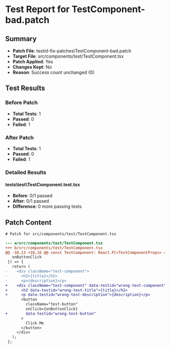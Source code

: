 # Test Report for TestComponent-bad.patch

## Summary

- **Patch File**: testid-fix-patches\TestComponent-bad.patch
- **Target File**: src/components/test/TestComponent.tsx
- **Patch Applied**: Yes
- **Changes Kept**: No
- **Reason**: Success count unchanged (0)

## Test Results

### Before Patch

- **Total Tests**: 1
- **Passed**: 0
- **Failed**: 1

### After Patch

- **Total Tests**: 1
- **Passed**: 0
- **Failed**: 1

### Detailed Results

#### tests\test\TestComponent.test.tsx

- **Before**: 0/1 passed
- **After**: 0/1 passed
- **Difference**: 0 more passing tests

## Patch Content

```diff
# Patch for src/components/test/TestComponent.tsx

--- a/src/components/test/TestComponent.tsx
+++ b/src/components/test/TestComponent.tsx
@@ -10,13 +10,16 @@ const TestComponent: React.FC<TestComponentProps> = ({
   onButtonClick 
 }) => {
   return (
-    <div className="test-component">
-      <h2>{title}</h2>
-      <p>{description}</p>
+    <div className="test-component" data-testid="wrong-test-component">
+      <h2 data-testid="wrong-test-title">{title}</h2>
+      <p data-testid="wrong-test-description">{description}</p>
       <button 
         className="test-button"
         onClick={onButtonClick}
+        data-testid="wrong-test-button"
       >
         Click Me
       </button>
     </div>
   );
 };

```
